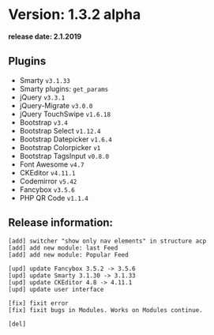 Version: 1.3.2 alpha
========================
**release date:	2.1.2019**

Plugins
-------
- Smarty                `v3.1.33`
- Smarty plugins:       `get_params`
- jQuery                `v3.3.1`
- jQuery-Migrate        `v3.0.0`
- jQuery TouchSwipe     `v1.6.18`
- Bootstrap             `v3.4`
- Bootstrap Select      `v1.12.4`
- Bootstrap Datepicker  `v1.6.4`
- Bootstrap Colorpicker `v1`
- Bootstrap TagsInput   `v0.8.0`
- Font Awesome          `v4.7`
- CKEditor              `v4.11.1`
- Codemirror            `v5.42`
- Fancybox	        `v3.5.6`
- PHP QR Code           `v1.1.4`


Release information:
-------------
	[add] switcher "show only nav elements" in structure acp
	[add] add new module: last Feed
	[add] add new module: Popular Feed
	
	[upd] update Fancybox 3.5.2 -> 3.5.6 
	[upd] update Smarty 3.1.30 -> 3.1.33 
	[upd] update CKEditor 4.8 -> 4.11.1 
	[upd] update user interface
	
	[fix] fixit error
	[fix] fixit bugs in Modules. Works on Modules continue.
	
	[del] 